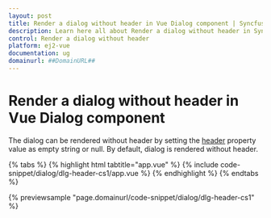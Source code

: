 ```yaml
---
layout: post
title: Render a dialog without header in Vue Dialog component | Syncfusion
description: Learn here all about Render a dialog without header in Syncfusion Vue Dialog component of Syncfusion Essential JS 2 and more.
control: Render a dialog without header 
platform: ej2-vue
documentation: ug
domainurl: ##DomainURL##
---
```


# Render a dialog without header in Vue Dialog component

The dialog can be rendered without header by setting the [header](https://ej2.syncfusion.com/vue/documentation/api/dialog/#header) property value as empty string or null. By default, dialog is rendered without header.

{% tabs %}
{% highlight html tabtitle="app.vue" %}
{% include code-snippet/dialog/dlg-header-cs1/app.vue %}
{% endhighlight %}
{% endtabs %}
        
{% previewsample "page.domainurl/code-snippet/dialog/dlg-header-cs1" %}
